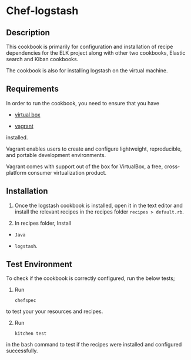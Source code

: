 # Chef-logstash

## Description

This cookbook is primarily for configuration and installation of recipe dependencies for the ELK project along with
other two cookbooks, Elastic search and Kiban cookbooks.

The cookbook is also for installing logstash on the virtual machine.

## Requirements

In order to run the cookbook, you need to ensure that you have

* [virtual box](https://www.virtualbox.org/wiki/Downloads)

* [vagrant](https://www.vagrantup.com/downloads.html)

installed.

Vagrant enables users to create and configure lightweight, reproducible, and portable development environments.

Vagrant comes with support out of the box for VirtualBox, a free, cross-platform consumer virtualization product.

## Installation

1. Once the logstash cookbook is installed, open it in the text editor and install the relevant recipes in the recipes folder `recipes > default.rb`.

2. In recipes folder, Install

* 	``Java`` 

* 	``logstash``.

## Test Environment

To check if the cookbook is correctly configured, run the below tests; 

1. Run

	``chefspec``

 to test your your resources and recipes.

2. Run

	``kitchen test``

in the bash command to test if the recipes were installed and configured successfully.

